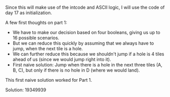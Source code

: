 Since this will make use of the intcode and ASCII logic, I will use the code of day 17 as initialization.

A few first thoughts on part 1:

* We have to make our decision based on four booleans, giving us up to 16 possible scenarios.
* But we can reduce this quickly by assuming that we always have to jump, when the next tile is a hole.
* We can further reduce this because we shouldn't jump if a hole is 4 tiles ahead of us (since we would jump right into it).
* First naive solution: Jump when there is a hole in the next three tiles (A, B, C), but only if there is no hole in D (where we would land).

This first naive solution worked for Part 1.

Solution: 19349939
